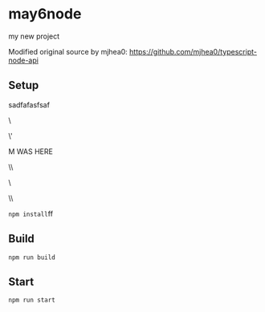 # may6node

my new project

Modified original source by mjhea0: https://github.com/mjhea0/typescript-node-api

## Setup










sadfafasfsaf





































































\













































\\\'









M WAS HERE

















































\\\

































\\








\\\






























`npm install`ff












## Build







`npm run build`





## Start

`npm run start`


